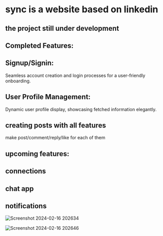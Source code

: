# sync is a website based on linkedin
## the project still under development
## Completed Features:
## Signup/Signin:
Seamless account creation and login processes for a user-friendly onboarding.
## User Profile Management:
Dynamic user profile display, showcasing fetched information elegantly.
## creating posts with all features
make post/comment/reply/like for each of them
## upcoming features:
## connections
## chat app
## notifications
![Screenshot 2024-02-16 202634](https://github.com/EssamKonafa/Sync/assets/128749610/2f4d6d90-7f07-4c7d-a261-8c5e5fe58ccf)

![Screenshot 2024-02-16 202646](https://github.com/EssamKonafa/Sync/assets/128749610/d72dd137-3a68-45c1-8f6f-bfb94fc41d03)
